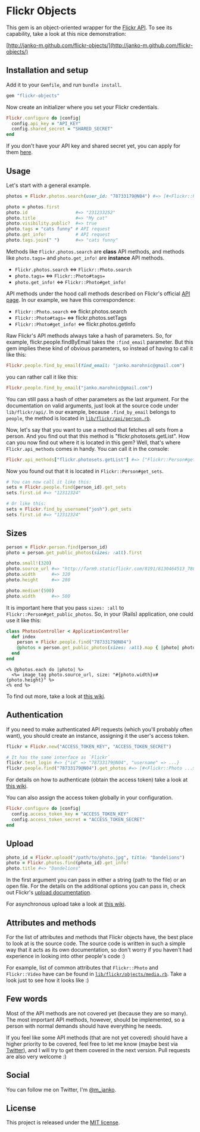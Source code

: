 # Flickr Objects

This gem is an object-oriented wrapper for the [Flickr API](http://flickr.com/api).
To see its capability, take a look at this nice demonstration:

[http://janko-m.github.com/flickr-objects/](http://janko-m.github.com/flickr-objects/)

## Installation and setup

Add it to your `Gemfile`, and run `bundle install`.

```ruby
gem "flickr-objects"
```

Now create an initializer where you set your Flickr credentials.

```ruby
Flickr.configure do |config|
  config.api_key = "API_KEY"
  config.shared_secret = "SHARED_SECRET"
end
```

If you don't have your API key and shared secret yet, you can apply for them
[here](http://www.flickr.com/services/apps/create/apply).

## Usage

Let's start with a general example.

```ruby
photos = Flickr.photos.search(user_id: "78733179@N04") #=> [#<Flickr::Photo: ...>, #<Flickr::Photo: ...>, ...]

photo = photos.first
photo.id                  #=> "231233252"
photo.title               #=> "My cat"
photo.visibility.public?  #=> true
photo.tags = "cats funny" # API request
photo.get_info!           # API request
photo.tags.join(" ")      #=> "cats funny"
```

Methods like `Flickr.photos.search` are **class** API methods, and methods like `photo.tags=` and
`photo.get_info!` are **instance** API methods.

- `Flickr.photos.search` <=> `Flickr::Photo.search`
- `photo.tags=`          <=> `Flickr::Photo#tags=`
- `photo.get_info!`      <=> `Flickr::Photo#get_info!`

API methods under the hood call methods described on Flickr's official [API page](http://flickr.com/api).
In our example, we have this correspondence:

- `Flickr::Photo.search`    <=> flickr.photos.search
- `Flickr::Photo#tags=`     <=> flickr.photos.setTags
- `Flickr::Photo#get_info!` <=> flickr.photos.getInfo

Raw Flickr's API methods always take a hash of parameters. So, for example,
flickr.people.findByEmail takes the `:find_email` parameter. But this gem
implies these kind of obvious parameters, so instead of having to call it like this:

```ruby
Flickr.people.find_by_email(find_email: "janko.marohnic@gmail.com")
```

you can rather call it like this:

```ruby
Flickr.people.find_by_email("janko.marohnic@gmail.com")
```

You can still pass a hash of other parameters as the last argument. For the
documentation on valid arguments, just look at the source code under
`lib/flickr/api/`. In our example, because `.find_by_email` belongs to `people`,
the method is located in [`lib/flickr/api/person.rb`](https://github.com/janko-m/flickr-objects/blob/master/lib/flickr/api/person.rb#L3-6).

Now, let's say that you want to use a method that fetches all sets from a
person. And you find out that this method is "flickr.photosets.getList".
How can you now find out where it is located in this gem? Well, that's where
`Flickr.api_methods` comes in handy. You can call it in the console:

```ruby
Flickr.api_methods["flickr.photosets.getList"] #=> ["Flickr::Person#get_sets"]
```

Now you found out that it is located in `Flickr::Person#get_sets`.

```ruby
# You can now call it like this:
sets = Flickr.people.find(person_id).get_sets
sets.first.id #=> "12312324"

# Or like this:
sets = Flickr.find_by_username("josh").get_sets
sets.first.id #=> "12312324"
```

## Sizes

```ruby
person = Flickr.person.find(person_id)
photo = person.get_public_photos(sizes: :all).first

photo.small!(320)
photo.source_url #=> "http://farm9.staticflickr.com/8191/8130464513_780e01decd_n.jpg"
photo.width      #=> 320
photo.height     #=> 280

photo.medium!(500)
photo.width      #=> 500
```

It is important here that you pass `sizes: :all` to `Flickr::Person#get_public_photos`.
So, in your (Rails) application, one could use it like this:

```ruby
class PhotosController < ApplicationController
  def index
    person = Flickr.people.find("78733179@N04")
    @photos = person.get_public_photos(sizes: :all).map { |photo| photo.medium!(500) }
  end
end
```
```erb
<% @photos.each do |photo| %>
  <%= image_tag photo.source_url, size: "#{photo.width}x#{photo.height}" %>
<% end %>
```

To find out more, take a look at [this wiki](https://github.com/janko-m/flickr-objects/wiki/Sizes).

## Authentication

If you need to make authenticated API requests (which you'll probably often want), you should create an
instance, assigning it the user's access token.

```ruby
flickr = Flickr.new("ACCESS_TOKEN_KEY", "ACCESS_TOKEN_SECRET")

# It has the same interface as `Flickr`
flickr.test_login #=> {"id" => "78733179@N04", "username" => ...}
flickr.people.find("78733179@N04").get_photos #=> [#<Flickr::Photo ...>, #<Flickr::Photo, ...>, ...]
```

For details on how to authenticate (obtain the access token) take a look at
[this wiki](http://github.com/janko-m/flickr-objects/wiki/Authentication).

You can also assign the access token globally in your configuration.

```ruby
Flickr.configure do |config|
  config.access_token_key = "ACCESS_TOKEN_KEY"
  config.access_token_secret = "ACCESS_TOKEN_SECRET"
end
```

## Upload

```ruby
photo_id = Flickr.upload("/path/to/photo.jpg", title: "Dandelions")
photo = Flickr.photos.find(photo_id).get_info!
photo.title #=> "Dandelions"
```

In the first argument you can pass in either a string (path to the file) or an open file.
For the details on the additional options you can pass in, check out Flickr's [upload
documentation](http://www.flickr.com/services/api/upload.api.html).

For asynchronous upload take a look at [this wiki](https://github.com/janko-m/flickr-objects/wiki/Upload).

## Attributes and methods

For the list of attributes and methods that Flickr objects have, the best place to look at
is the source code. The source code is written in such a simple way that it acts as its
own documentation, so don't worry if you haven't had experience in looking into other
people's code :)

For example, list of common attributes that `Flickr::Photo`
and `Flickr::Video` have can be found in [`lib/flickr/objects/media.rb`]("https://github.com/janko-m/flickr-objects/blob/master/lib/flickr/objects/media.rb").
Take a look just to see how it looks like :)

## Few words

Most of the API methods are not covered yet (because they are so many).
The most important API methods, however, should be implemented, so a person
with normal demands should have everything he needs.

If you feel like some API methods (that are not yet covered) should have
a higher priority to be covered, feel free to let me know (maybe best via
[Twitter](https://twitter.com/m_janko)), and I will try to get them covered
in the next version.  Pull requests are also very welcome :)

## Social

You can follow me on Twitter, I'm [@m_janko](https://twitter.com/m_janko).

## License

This project is released under the [MIT license](https://github.com/janko-m/flickr-objects/blob/master/LICENSE).
